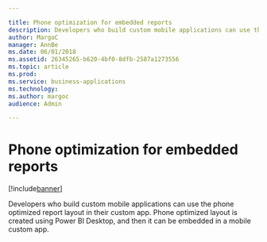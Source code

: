 ```yaml
---

title: Phone optimization for embedded reports
description: Developers who build custom mobile applications can use the phone optimized report layout in their custom app.
author: MargoC
manager: AnnBe
ms.date: 06/01/2018
ms.assetid: 26345265-b620-4bf0-8dfb-2587a1273556
ms.topic: article
ms.prod: 
ms.service: business-applications
ms.technology: 
ms.author: margoc
audience: Admin

---
```

#  Phone optimization for embedded reports




[!include[banner](../../../includes/banner.md)]

Developers who build custom mobile applications can use the phone optimized
report layout in their custom app. Phone optimized layout is created using Power
BI Desktop, and then it can be embedded in a mobile custom app.
